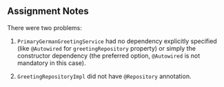## Assignment Notes

There were two problems:

1. `PrimaryGermanGreetingService` had no dependency explicitly specified (like `@Autowired` for `greetingRepository` property) or simply the constructor dependency (the preferred option, `@Autowired` is not mandatory in this case).

2. `GreetingRepositoryImpl` did not have `@Repository` annotation.
 